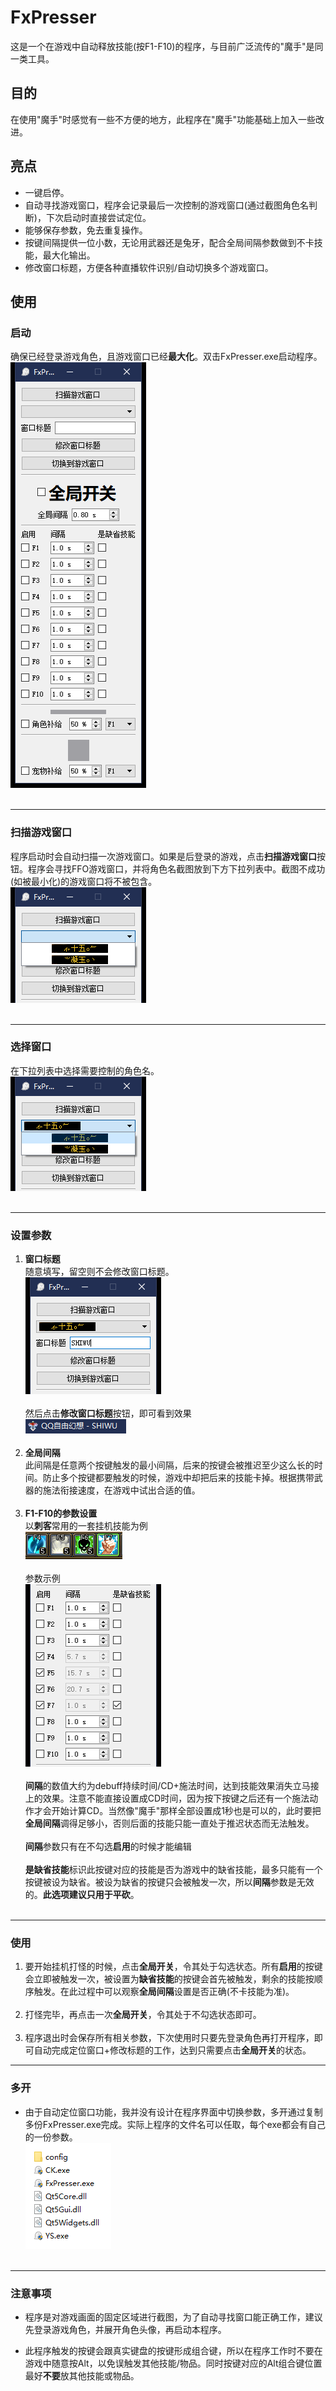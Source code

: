 # FxPresser
这是一个在游戏中自动释放技能(按F1-F10)的程序，与目前广泛流传的"魔手"是同一类工具。

## 目的
在使用"魔手"时感觉有一些不方便的地方，此程序在"魔手"功能基础上加入一些改进。

## 亮点
- 一键启停。
- 自动寻找游戏窗口，程序会记录最后一次控制的游戏窗口(通过截图角色名判断)，下次启动时直接尝试定位。
- 能够保存参数，免去重复操作。
- 按键间隔提供一位小数，无论用武器还是兔牙，配合全局间隔参数做到不卡技能，最大化输出。
- 修改窗口标题，方便各种直播软件识别/自动切换多个游戏窗口。

## 使用
### 启动
确保已经登录游戏角色，且游戏窗口已经**最大化**。双击FxPresser.exe启动程序。</br>
![](https://raw.githubusercontent.com/ClansChen/MDPic/main/FxPresser/main.png)</br></br>

---
### 扫描游戏窗口
程序启动时会自动扫描一次游戏窗口。如果是后登录的游戏，点击**扫描游戏窗口**按钮。程序会寻找FFO游戏窗口，并将角色名截图放到下方下拉列表中。截图不成功(如被最小化)的游戏窗口将不被包含。</br>
![](https://raw.githubusercontent.com/ClansChen/MDPic/main/FxPresser/scanned.png)</br></br>

---
### 选择窗口
在下拉列表中选择需要控制的角色名。</br>
![](https://raw.githubusercontent.com/ClansChen/MDPic/main/FxPresser/selected.png)</br></br>

---
### 设置参数
1. **窗口标题**</br>
随意填写，留空则不会修改窗口标题。</br>
![](https://raw.githubusercontent.com/ClansChen/MDPic/main/FxPresser/set_title.png)</br></br>
然后点击**修改窗口标题**按钮，即可看到效果</br>
![](https://raw.githubusercontent.com/ClansChen/MDPic/main/FxPresser/renamed_title.png)</br></br>
2. **全局间隔**</br>
此间隔是任意两个按键触发的最小间隔，后来的按键会被推迟至少这么长的时间。防止多个按键都要触发的时候，游戏中却把后来的技能卡掉。根据携带武器的施法衔接速度，在游戏中试出合适的值。</br></br>
3. **F1-F10的参数设置**</br>
以**刺客**常用的一套挂机技能为例</br>
![](https://raw.githubusercontent.com/ClansChen/MDPic/main/FxPresser/skill_sample.png)</br></br>
参数示例</br>
![](https://raw.githubusercontent.com/ClansChen/MDPic/main/FxPresser/arg_sample.png)</br></br>
**间隔**的数值大约为debuff持续时间/CD+施法时间，达到技能效果消失立马接上的效果。注意不能直接设置成CD时间，因为按下按键之后还有一个施法动作才会开始计算CD。当然像"魔手"那样全部设置成1秒也是可以的，此时要把**全局间隔**调得足够小，否则后面的技能只能一直处于推迟状态而无法触发。</br></br>
**间隔**参数只有在不勾选**启用**的时候才能编辑</br></br>
**是缺省技能**标识此按键对应的技能是否为游戏中的缺省技能，最多只能有一个按键被设为缺省。被设为缺省的按键只会被触发一次，所以**间隔**参数是无效的。**此选项建议只用于平砍**。</br></br>

---
### 使用
1. 要开始挂机打怪的时候，点击**全局开关**，令其处于勾选状态。所有**启用**的按键会立即被触发一次，被设置为**缺省技能**的按键会首先被触发，剩余的技能按顺序触发。在此过程中可以观察**全局间隔**设置是否正确(不卡技能为准)。</br></br>
2. 打怪完毕，再点击一次**全局开关**，令其处于不勾选状态即可。</br></br>
3. 程序退出时会保存所有相关参数，下次使用时只要先登录角色再打开程序，即可自动完成定位窗口+修改标题的工作，达到只需要点击**全局开关**的状态。

---
### 多开
- 由于自动定位窗口功能，我并没有设计在程序界面中切换参数，多开通过复制多份FxPresser.exe完成。实际上程序的文件名可以任取，每个exe都会有自己的一份参数。</br>
![](https://raw.githubusercontent.com/ClansChen/MDPic/main/FxPresser/multi_instance.png)</br></br>

---
### 注意事项
- 程序是对游戏画面的固定区域进行截图，为了自动寻找窗口能正确工作，建议先登录游戏角色，并展开角色头像，再启动本程序。

- 此程序触发的按键会跟真实键盘的按键形成组合键，所以在程序工作时不要在游戏中随意按Alt，以免误触发其他技能/物品。同时按键对应的Alt组合键位置最好**不要**放其他技能或物品。
